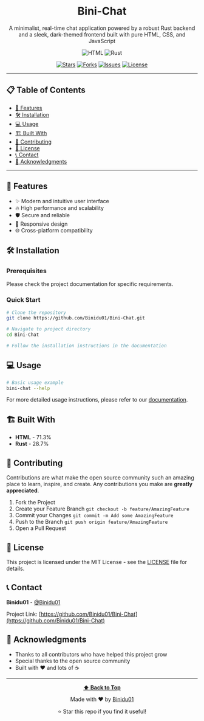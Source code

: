 <div align="center">
  
# Bini-Chat

A minimalist, real-time chat application powered by a robust Rust backend and a sleek, dark-themed frontend built with pure HTML, CSS, and JavaScript

![HTML](https://img.shields.io/badge/HTML-e34c26?style=for-the-badge&logo=html&logoColor=white) ![Rust](https://img.shields.io/badge/Rust-dea584?style=for-the-badge&logo=rust&logoColor=white)

[![Stars](https://img.shields.io/github/stars/Binidu01/Bini-Chat?style=for-the-badge&logo=github)](https://github.com/Binidu01/Bini-Chat/stargazers)
[![Forks](https://img.shields.io/github/forks/Binidu01/Bini-Chat?style=for-the-badge&logo=github)](https://github.com/Binidu01/Bini-Chat/network/members)
[![Issues](https://img.shields.io/github/issues/Binidu01/Bini-Chat?style=for-the-badge&logo=github)](https://github.com/Binidu01/Bini-Chat/issues)
[![License](https://img.shields.io/github/license/Binidu01/Bini-Chat?style=for-the-badge)](https://github.com/Binidu01/Bini-Chat/blob/main/LICENSE)

</div>

---

## 📋 Table of Contents

- [🚀 Features](#-features)
- [🛠️ Installation](#️-installation)
- [💻 Usage](#-usage)
- [🏗️ Built With](#️-built-with)
- [🤝 Contributing](#-contributing)
- [📄 License](#-license)
- [📞 Contact](#-contact)
- [🙏 Acknowledgments](#-acknowledgments)

---

## 🚀 Features

- ✨ Modern and intuitive user interface
- 🔥 High performance and scalability
- 🛡️ Secure and reliable
- 📱 Responsive design
- 🌐 Cross-platform compatibility

## 🛠️ Installation

### Prerequisites
Please check the project documentation for specific requirements.

### Quick Start
```bash
# Clone the repository
git clone https://github.com/Binidu01/Bini-Chat.git

# Navigate to project directory
cd Bini-Chat

# Follow the installation instructions in the documentation
```

## 💻 Usage

```bash
# Basic usage example
bini-chat --help
```

For more detailed usage instructions, please refer to our [documentation](https://github.com/Binidu01/Bini-Chat).

## 🏗️ Built With

- **HTML** - 71.3%
- **Rust** - 28.7%

## 🤝 Contributing

Contributions are what make the open source community such an amazing place to learn, inspire, and create. Any contributions you make are **greatly appreciated**.

1. Fork the Project
2. Create your Feature Branch `git checkout -b feature/AmazingFeature`
3. Commit your Changes `git commit -m Add some AmazingFeature`
4. Push to the Branch `git push origin feature/AmazingFeature`
5. Open a Pull Request

## 📄 License

This project is licensed under the MIT License - see the [LICENSE](LICENSE) file for details.

## 📞 Contact

**Binidu01** - [@Binidu01](https://github.com/Binidu01)

Project Link: [https://github.com/Binidu01/Bini-Chat](https://github.com/Binidu01/Bini-Chat)



## 🙏 Acknowledgments

- Thanks to all contributors who have helped this project grow
- Special thanks to the open source community
- Built with ❤️ and lots of ☕

---

<div align="center">
  
**[⬆ Back to Top](#bini-chat)**

Made with ❤️ by [Binidu01](https://github.com/Binidu01)

⭐ Star this repo if you find it useful!

</div>
